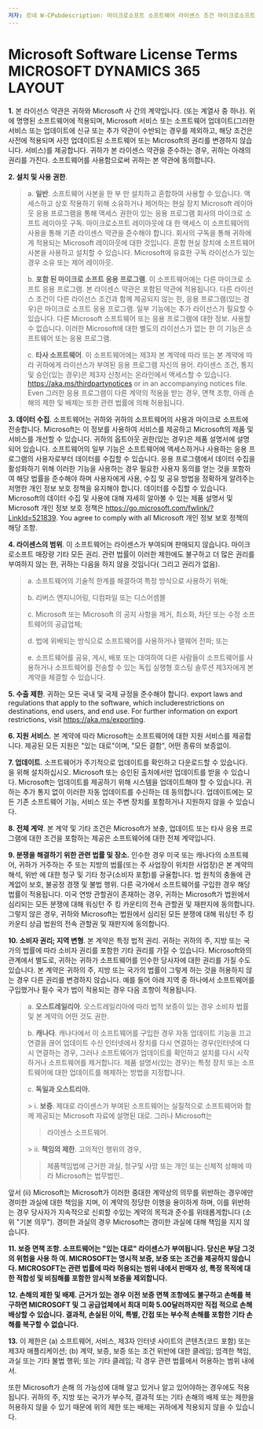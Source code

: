 ```yaml
---
저자: 르네 W-CPubdescription: 마이크로소프트 소프트웨어 라이센스 조건 마이크로소프트 DYNAMICS 365 LAYOUTms.author: renwems.date: 09/24/2018ms.service: crm-onlinems.topic: 기사 제목: 마이크로소프트 소프트웨어 라이센스 조건 마이크로소프트 DYNAMICS 365 레이아웃 로봇: 노인덱스, 노팔로우
---
```


Microsoft Software License Terms<br>MICROSOFT DYNAMICS 365 LAYOUT
=================================================================

**1.** 본 라이선스 약관은 귀하와 Microsoft 사 간의 계약입니다.
(또는 계열사 중 하나). 위에 명명된 소프트웨어에 적용되며,
Microsoft 서비스 또는 소프트웨어 업데이트(그러한 서비스 또는 업데이트에 신규 또는 추가 약관이 수반되는 경우를 제외하고, 해당 조건은 사전에 적용되며 사전 업데이트된 소프트웨어 또는 Microsoft의 권리를 변경하지 않습니다. 서비스)를 제공합니다. 귀하가 본 라이센스 약관을 준수하는 경우, 귀하는 아래의 권리를 가진다. 소프트웨어를 사용함으로써 귀하는 본 약관에 동의합니다.

**2. 설치 및 사용 권한**.

>   a. **일반**. 소프트웨어 사본을 한 부 만 설치하고 혼합하여 사용할 수 있습니다.
>   액세스하고 상호 작용하기 위해 소유하거나 제어하는 현실 장치
>   Microsoft 레이아웃 응용 프로그램을 통해 액세스 권한이 있는 응용 프로그램
>   회사의 마이크로 소프트 레이아웃 구독. 마이크로소프트 레이아웃에 대 한 액세스
>   이 소프트웨어의 사용을 통해 기존 라이센스 약관을 준수해야 합니다.
>   회사의 구독을 통해 귀하에게 적용되는 Microsoft 레이아웃에 대한 것입니다.
>   혼합 현실 장치에 소프트웨어 사본을 사용하고 설치할 수 있습니다.
>   Microsoft에 유효한 구독 라이선스가 있는 경우 소유 또는 제어
>   레이아웃.
>
>   b. **포함 된 마이크로 소프트 응용 프로그램**. 이 소프트웨어에는 다른
>   마이크로 소프트 응용 프로그램. 본 라이센스 약관은 포함된 약관에 적용됩니다.
>   다른 라이선스 조건이 다른 라이선스 조건과 함께 제공되지 않는 한, 응용 프로그램(있는 경우)은
>   마이크로 소프트 응용 프로그램. 일부 기능에는 추가 라이선스가 필요할 수 있습니다.
>   다른 Microsoft 소프트웨어 또는 응용 프로그램에 대한 정보. 사용할 수 없습니다.
>   이러한 Microsoft에 대한 별도의 라이선스가 없는 한 이 기능은
>   소프트웨어 또는 응용 프로그램.
>
>   c. **타사 소프트웨어**. 이 소프트웨어에는 제3자
>   본 계약에 따라 또는 본 계약에 따라 귀하에게 라이선스가 부여된 응용 프로그램
>   자신의 용어. 라이센스 조건, 통지 및 승인(있는 경우)은
>   제3자 신청서는 온라인에서 액세스할 수 있습니다.
>   <https://aka.ms/thirdpartynotices> or in an accompanying notices file. Even
>   그러한 응용 프로그램이 다른 계약의 적용을 받는 경우, 면책 조항,
>   아래 손해의 제한 및 배제는 또한
>   관련 법률에 의해 허용됩니다.

**3. 데이터 수집**. 소프트웨어는 귀하와 귀하의
소프트웨어의 사용과 마이크로 소프트에 전송합니다. Microsoft는 이 정보를 사용하여 서비스를 제공하고 Microsoft의 제품 및 서비스를 개선할 수 있습니다. 귀하의 옵트아웃 권한(있는 경우)은 제품 설명서에 설명되어 있습니다. 소프트웨어의 일부 기능은 소프트웨어에 액세스하거나 사용하는 응용 프로그램의 사용자로부터 데이터를 수집할 수 있습니다. 응용 프로그램에서 데이터 수집을 활성화하기 위해 이러한 기능을 사용하는 경우 필요한 사용자 동의를 얻는 것을 포함하여 해당 법률을 준수해야 하며 사용자에게 사용, 수집 및 공유 방법을 정확하게 알려주는 저명한 개인 정보 보호 정책을 유지해야 합니다. 데이터를 수집할 수 있습니다. Microsoft의 데이터 수집 및 사용에 대해 자세히 알아볼 수 있는 제품 설명서 및 Microsoft 개인 정보 보호 정책은
<https://go.microsoft.com/fwlink/?LinkId=521839>. You agree to comply with all
Microsoft 개인 정보 보호 정책의 해당 조항.

**4. 라이센스의 범위**. 이 소프트웨어는 라이센스가 부여되며 판매되지 않습니다. 마이크로소프트 매장량
기타 모든 권리. 관련 법률이 이러한 제한에도 불구하고 더 많은 권리를 부여하지 않는 한, 귀하는 다음을 하지 않을 것입니다( 그리고 권리가 없음).

>   a. 소프트웨어의 기술적 한계를 해결하여
>   특정 방식으로 사용하기 위해;
>
>   b. 리버스 엔지니어링, 디컴파일 또는 디스어셈블
>
>   c. Microsoft 또는 Microsoft 의 공지 사항을 제거, 최소화, 차단 또는 수정
>   소프트웨어의 공급업체;
>
>   d. 법에 위배되는 방식으로 소프트웨어를 사용하거나
>   맬웨어 전파; 또는
>
>   e. 소프트웨어를 공유, 게시, 배포 또는 대여하여
>   다른 사람들이 소프트웨어를 사용하거나 소프트웨어를 전송할 수 있는 독립 실행형 호스팅 솔루션
>   제3자에게 본 계약을 체결할 수 있습니다.

**5. 수출 제한**. 귀하는 모든 국내 및 국제 규정을 준수해야 합니다.
export laws and regulations that apply to the software, which includerestrictions on destinations, end users, and end use. For further information on export restrictions, visit <https://aka.ms/exporting>.

**6. 지원 서비스**. 본 계약에 따라 Microsoft는
소프트웨어에 대한 지원 서비스를 제공합니다. 제공된 모든 지원은 "있는 대로"이며,
"모든 결함", 어떤 종류의 보증없이.

**7. 업데이트**. 소프트웨어가 주기적으로 업데이트를 확인하고 다운로드할 수 있습니다.
을 위해 설치하십시오. Microsoft 또는 승인된 출처에서만 업데이트를 받을 수 있습니다. Microsoft는 업데이트를 제공하기 위해 시스템을 업데이트해야 할 수 있습니다. 귀하는 추가 통지 없이 이러한 자동 업데이트를 수신하는 데 동의합니다. 업데이트에는 모든 기존 소프트웨어 기능, 서비스 또는 주변 장치를 포함하거나 지원하지 않을 수 있습니다.

**8. 전체 계약**. 본 계약 및 기타 조건은 Microsoft가
보충, 업데이트 또는 타사 응용 프로그램에 대한 조건을 포함하는 제공은 소프트웨어에 대한 전체 계약입니다.

**9. 분쟁을 해결하기 위한 관련 법률 및 장소.** 인수한 경우
미국 또는 캐나다의 소프트웨어, 귀하가 거주하는 주 또는 지방의 법률(또는 주 사업장이 위치한 사업장)은 본 계약의 해석, 위반 에 대한 청구 및 기타 청구(소비자 포함)를 규율합니다. 법 원칙의 충돌에 관계없이 보호, 불공정 경쟁 및 불법 행위. 다른 국가에서 소프트웨어를 구입한 경우 해당 법률이 적용됩니다. 미국 연방 관할권이 존재하는 경우, 귀하는 Microsoft가 법원에서 심리되는 모든 분쟁에 대해 워싱턴 주 킹 카운티의 전속 관할권 및 재판지에 동의합니다. 그렇지 않은 경우, 귀하와 Microsoft는 법원에서 심리된 모든 분쟁에 대해 워싱턴 주 킹 카운티 상급 법원의 전속 관할권 및 재판지에 동의합니다.

**10. 소비자 권리; 지역 변형**. 본 계약은 특정
법적 권리. 귀하는 귀하의 주, 지방 또는 국가의 법률에 따라 소비자 권리를 포함한 기타 권리를 가질 수 있습니다. Microsoft와의 관계에서 별도로, 귀하는 귀하가 소프트웨어를 인수한 당사자에 대한 권리를 가질 수도 있습니다. 본 계약은 귀하의 주, 지방 또는 국가의 법률이 그렇게 하는 것을 허용하지 않는 경우 다른 권리를 변경하지 않습니다. 예를 들어 아래 지역 중 하나에서 소프트웨어를 구입했거나 필수 국가 법이 적용되는 경우 다음 조항이 적용됩니다.

>   a. **오스트레일리아**. 오스트레일리아에 따라 법적 보증이 있는 경우
>   소비자 법률 및 본 계약의 어떤 것도
>   권한.
>
>   b. **캐나다**. 캐나다에서 이 소프트웨어를 구입한 경우
>   자동 업데이트 기능을 끄고 연결을 끊어 업데이트 수신
>   인터넷에서 장치를 다시 연결하는 경우(인터넷에 다시 연결하는 경우,
>   그러나 소프트웨어가 업데이트를 확인하고 설치를 다시 시작하거나
>   소프트웨어를 제거합니다. 제품 설명서(있는 경우)는
>   특정 장치 또는 소프트웨어에 대한 업데이트를 해제하는 방법을 지정합니다.
>
>   c. **독일과 오스트리아.**
>
> &gt; i. **보증**. 제대로 라이센스가 부여된 소프트웨어는 실질적으로
> 소프트웨어와 함께 제공되는 Microsoft 자료에 설명된 대로.
> 그러나 Microsoft는
> > 라이센스 소프트웨어.
> >
> &gt; ii. **책임의 제한**. 고의적인 행위의 경우,
> > 제품책임법에 근거한 과실, 청구및
> 사망 또는 개인 또는 신체적 상해에 따라 Microsoft는
> 법무법인..

앞서 (ii) Microsoft는 Microsoft가 이러한 중대한 계약상의 의무를 위반하는 경우에만 경미한 과실에 대한 책임을 지며, 이 계약의 정당한 이행을 용이하게 하며, 이를 위반하는 경우 당사자가 지속적으로 신뢰할 수있는 계약의 목적과 준수를 위태롭게합니다 (소위 "기본 의무"). 경미한 과실의 경우 Microsoft는 경미한 과실에 대해 책임을 지지 않습니다.

**11. 보증 면책 조항. 소프트웨어는 "있는 대로" 라이센스가 부여됩니다. 당신은 부담
그것의 위험을 사용 하 여. MICROSOFT는 명시적 보증, 보증 또는 조건을 제공하지 않습니다. MICROSOFT는 관련 법률에 따라 허용되는 범위 내에서 판매자 성, 특정 목적에 대한 적합성 및 비침해를 포함한 암시적 보증을 제외합니다.**

**12. 손해의 제한 및 배제. 근거가 있는 경우
이전 보증 면책 조항에도 불구하고 손해를 복구하면 MICROSOFT 및 그 공급업체에서 최대 미화 5.00달러까지만 직접 적으로 손해배상할 수 있습니다. 결과적, 손실된 이익, 특별, 간접 또는 부수적 손해를 포함한 기타 손해를 복구할 수 없습니다.**

**13.** 이 제한은 (a) 소프트웨어, 서비스,
제3자 인터넷 사이트의 콘텐츠(코드 포함) 또는 제3자 애플리케이션; (b) 계약, 보증, 보증 또는 조건 위반에 대한 클레임; 엄격한 책임, 과실 또는 기타 불법 행위; 또는 기타 클레임; 각 경우 관련 법률에서 허용하는 범위 내에서.

또한 Microsoft가 손해 의 가능성에 대해 알고 있거나 알고 있어야하는 경우에도 적용됩니다. 귀하의 주, 지방 또는 국가가 부수적, 결과적 또는 기타 손해의 배제 또는 제한을 허용하지 않을 수 있기 때문에 위의 제한 또는 배제는 귀하에게 적용되지 않을 수 있습니다.

